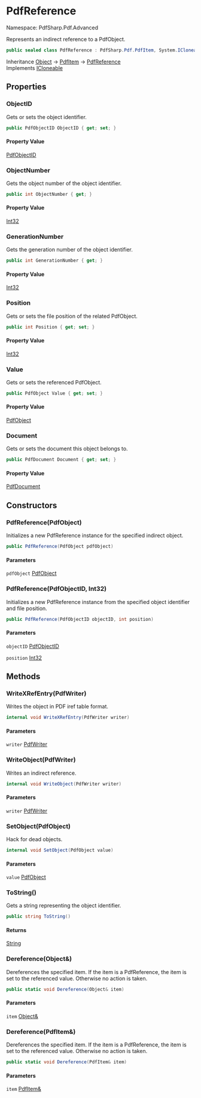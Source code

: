 # PdfReference

Namespace: PdfSharp.Pdf.Advanced

Represents an indirect reference to a PdfObject.

```csharp
public sealed class PdfReference : PdfSharp.Pdf.PdfItem, System.ICloneable
```

Inheritance [Object](https://docs.microsoft.com/en-us/dotnet/api/system.object) → [PdfItem](./pdfsharp.pdf.pdfitem) → [PdfReference](./pdfsharp.pdf.advanced.pdfreference)<br>
Implements [ICloneable](https://docs.microsoft.com/en-us/dotnet/api/system.icloneable)

## Properties

### **ObjectID**

Gets or sets the object identifier.

```csharp
public PdfObjectID ObjectID { get; set; }
```

#### Property Value

[PdfObjectID](./pdfsharp.pdf.pdfobjectid)<br>

### **ObjectNumber**

Gets the object number of the object identifier.

```csharp
public int ObjectNumber { get; }
```

#### Property Value

[Int32](https://docs.microsoft.com/en-us/dotnet/api/system.int32)<br>

### **GenerationNumber**

Gets the generation number of the object identifier.

```csharp
public int GenerationNumber { get; }
```

#### Property Value

[Int32](https://docs.microsoft.com/en-us/dotnet/api/system.int32)<br>

### **Position**

Gets or sets the file position of the related PdfObject.

```csharp
public int Position { get; set; }
```

#### Property Value

[Int32](https://docs.microsoft.com/en-us/dotnet/api/system.int32)<br>

### **Value**

Gets or sets the referenced PdfObject.

```csharp
public PdfObject Value { get; set; }
```

#### Property Value

[PdfObject](./pdfsharp.pdf.pdfobject)<br>

### **Document**

Gets or sets the document this object belongs to.

```csharp
public PdfDocument Document { get; set; }
```

#### Property Value

[PdfDocument](./pdfsharp.pdf.pdfdocument)<br>

## Constructors

### **PdfReference(PdfObject)**

Initializes a new PdfReference instance for the specified indirect object.

```csharp
public PdfReference(PdfObject pdfObject)
```

#### Parameters

`pdfObject` [PdfObject](./pdfsharp.pdf.pdfobject)<br>

### **PdfReference(PdfObjectID, Int32)**

Initializes a new PdfReference instance from the specified object identifier and file position.

```csharp
public PdfReference(PdfObjectID objectID, int position)
```

#### Parameters

`objectID` [PdfObjectID](./pdfsharp.pdf.pdfobjectid)<br>

`position` [Int32](https://docs.microsoft.com/en-us/dotnet/api/system.int32)<br>

## Methods

### **WriteXRefEntry(PdfWriter)**

Writes the object in PDF iref table format.

```csharp
internal void WriteXRefEntry(PdfWriter writer)
```

#### Parameters

`writer` [PdfWriter](./pdfsharp.pdf.io.pdfwriter)<br>

### **WriteObject(PdfWriter)**

Writes an indirect reference.

```csharp
internal void WriteObject(PdfWriter writer)
```

#### Parameters

`writer` [PdfWriter](./pdfsharp.pdf.io.pdfwriter)<br>

### **SetObject(PdfObject)**

Hack for dead objects.

```csharp
internal void SetObject(PdfObject value)
```

#### Parameters

`value` [PdfObject](./pdfsharp.pdf.pdfobject)<br>

### **ToString()**

Gets a string representing the object identifier.

```csharp
public string ToString()
```

#### Returns

[String](https://docs.microsoft.com/en-us/dotnet/api/system.string)<br>

### **Dereference(Object&)**

Dereferences the specified item. If the item is a PdfReference, the item is set
 to the referenced value. Otherwise no action is taken.

```csharp
public static void Dereference(Object& item)
```

#### Parameters

`item` [Object&](https://docs.microsoft.com/en-us/dotnet/api/system.object&)<br>

### **Dereference(PdfItem&)**

Dereferences the specified item. If the item is a PdfReference, the item is set
 to the referenced value. Otherwise no action is taken.

```csharp
public static void Dereference(PdfItem& item)
```

#### Parameters

`item` [PdfItem&](./pdfsharp.pdf.pdfitem&)<br>

